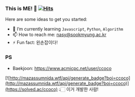 ### This is ME! 👋 [![Hits](https://hits.seeyoufarm.com/api/count/incr/badge.svg?url=https%3A%2F%2Fgithub.com%2Fmori8&count_bg=%2379C83D&title_bg=%23555555&icon=&icon_color=%23E7E7E7&title=hits&edge_flat=false)](https://hits.seeyoufarm.com)

Here are some ideas to get you started:

- 🌱 I’m currently learning `Javascript`, `Python`, `Algorithm`
- 📫 How to reach me: nasy@sookmyung.ac.kr
- ⚡ Fun fact: 왼손잡이다!

### PS
- Baekjoon: https://www.acmicpc.net/user/ccoco

[![http://mazassumnida.wtf/api/generate_badge?boj=ccoco](http://mazassumnida.wtf/api/generate_badge?boj=ccoco)](https://solved.ac/ccoco)
👆🏻 이거 개발한 사람!

